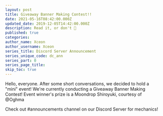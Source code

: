 ```yaml
---
layout: post
title: Giveaway Banner Making Contest!!
date: 2021-05-16T08:42:00.000Z
updated_date: 2019-12-05T14:42:00.000Z
description: Read it, or don't 🤷
published: true
categories:
author_name: Xceon
author_username: Xceon
series_title: Discord Server Announcement
series_unique_code: dc_ann
series_part: 0
series_page_title: 
skip_toc: true
---
```

Hello, everyone.
After some short conversations, we decided to hold a "mini" event!
We're currently conducting a Giveaway Banner Making Contest!
Event winner's prize is a Moondrop Shiroyuki, courtesy of @Oghma

Check out #announcements channel on our Discord Server for mechanics!
